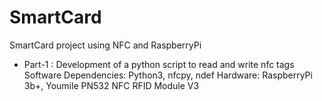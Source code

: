 # SmartCard
SmartCard project using NFC and RaspberryPi

* Part-1 : Development of a python script to read and write nfc tags
	Software Dependencies: Python3,  nfcpy, ndef
	Hardware: RaspberryPi 3b+, Youmile PN532 NFC RFID Module V3
